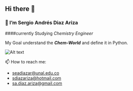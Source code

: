 ## Hi there 👋
### 🌱 I’m Sergio Andrés Diaz Ariza
####currently Studying _Chemistry_ _Engineer_ 

My Goal understand the **_Chem-World_** and define it in Python.

![Alt text](https://giphy.com/gifs/fUZHXuE94BN2wtSbUS/html5 "Dogging_Chem")

📫 How to reach me: 
* seadiazar@unal.edu.co
* sdiazariza@hotmail.com
* sa.diaz.ariza@gmail.com


<!--
**Daz-Riza-Seriog/Daz-Riza-Seriog** is a ✨ _special_ ✨ repository because its `README.md` (this file) appears on your GitHub profile.

Here are some ideas to get you started:

- 🔭 I’m currently working on ...
- 🌱 I’m currently learning ...
- 👯 I’m looking to collaborate on ...
- 🤔 I’m looking for help with ...
- 💬 Ask me about ...
- 📫 How to reach me: ...
- 😄 Pronouns: ...
- ⚡ Fun fact: ...
-->
